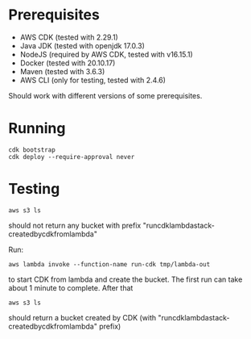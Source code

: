 # Prerequisites

- AWS CDK (tested with 2.29.1)
- Java JDK (tested with openjdk 17.0.3)
- NodeJS (required by AWS CDK, tested with v16.15.1)
- Docker (tested with 20.10.17)
- Maven (tested with 3.6.3)
- AWS CLI (only for testing, tested with 2.4.6)

Should work with different versions of some prerequisites.

# Running

```
cdk bootstrap
cdk deploy --require-approval never
```

# Testing

```
aws s3 ls
```
should not return any bucket with prefix "runcdklambdastack-createdbycdkfromlambda"

Run:
```
aws lambda invoke --function-name run-cdk tmp/lambda-out
```
to start CDK from lambda and create the bucket. The first run can take about 1 minute to complete. After that
```
aws s3 ls
```
should return a bucket created by CDK (with "runcdklambdastack-createdbycdkfromlambda" prefix)
